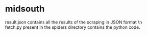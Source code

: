 # midsouth
result.json contains all the results of the scraping in JSON format  \n
fetch.py present in the spiders directory contains the python code.
